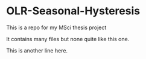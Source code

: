 # OLR-Seasonal-Hysteresis
This is a repo for my MSci thesis project

It contains many files but none quite like this one.

This is another line here. 